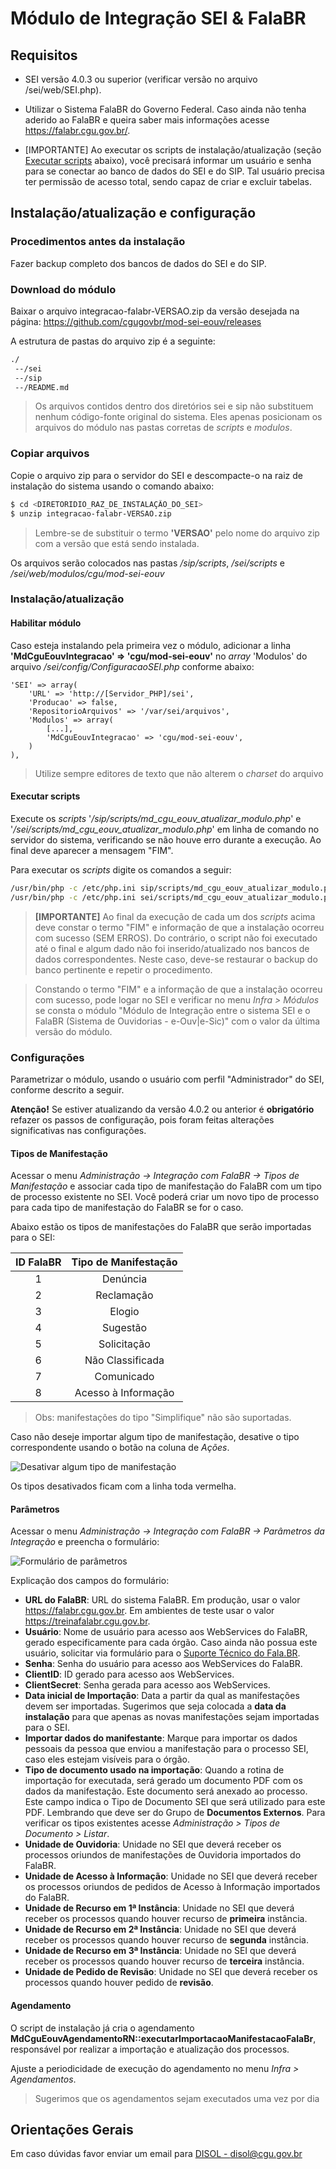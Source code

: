 
# Módulo de Integração SEI & FalaBR

## Requisitos

- SEI versão 4.0.3 ou superior (verificar versão no arquivo /sei/web/SEI.php).

- Utilizar o Sistema FalaBR do Governo Federal. Caso ainda não tenha aderido ao FalaBR e queira saber mais informações acesse https://falabr.cgu.gov.br/.

- [IMPORTANTE] Ao executar os scripts de instalação/atualização (seção [Executar scripts](#executar-scripts) abaixo), você precisará informar um usuário e senha para se conectar ao banco de dados do SEI e do SIP. Tal usuário precisa ter permissão de acesso total, sendo capaz de criar e excluir tabelas.

## Instalação/atualização e configuração

### Procedimentos antes da instalação

Fazer backup completo dos bancos de dados do SEI e do SIP.

### Download do módulo

Baixar o arquivo integracao-falabr-VERSAO.zip da versão desejada na página: https://github.com/cgugovbr/mod-sei-eouv/releases
 
A estrutura de pastas do arquivo zip é a seguinte:

```bash
./
 --/sei
 --/sip
 --/README.md
```
  
> Os arquivos contidos dentro dos diretórios sei e sip não substituem nenhum código-fonte original do sistema. Eles apenas posicionam os arquivos do módulo nas pastas corretas de *scripts* e *modulos*.
  
### Copiar arquivos

Copie o arquivo zip para o servidor do SEI e descompacte-o na raiz de instalação do sistema usando o comando abaixo:
  
```bash
$ cd <DIRETORIDIO_RAZ_DE_INSTALAÇÃO_DO_SEI>
$ unzip integracao-falabr-VERSAO.zip
```

> Lembre-se de substituir o termo **'VERSAO'** pelo nome do arquivo zip com a versão que está sendo instalada.

Os arquivos serão colocados nas pastas */sip/scripts*, */sei/scripts* e */sei/web/modulos/cgu/mod-sei-eouv*
 
### Instalação/atualização

#### Habilitar módulo

Caso esteja instalando pela primeira vez o módulo, adicionar a linha **'MdCguEouvIntegracao' => 'cgu/mod-sei-eouv'** no *array* 'Modulos' do arquivo */sei/config/ConfiguracaoSEI.php* conforme abaixo:

```text
'SEI' => array(
	'URL' => 'http://[Servidor_PHP]/sei',
	'Producao' => false,
	'RepositorioArquivos' => '/var/sei/arquivos',
	'Modulos' => array(
		[...],
		'MdCguEouvIntegracao' => 'cgu/mod-sei-eouv',
	)
),
```

> Utilize sempre editores de texto que não alterem o *charset* do arquivo

#### Executar scripts

Execute os *scripts* '*/sip/scripts/md_cgu_eouv_atualizar_modulo.php*' e '*/sei/scripts/md_cgu_eouv_atualizar_modulo.php*' em linha de comando no servidor do sistema, verificando se não houve erro durante a execução. Ao final deve aparecer a mensagem "FIM".

Para executar os *scripts* digite os comandos a seguir:

```bash
/usr/bin/php -c /etc/php.ini sip/scripts/md_cgu_eouv_atualizar_modulo.php > md_cgu_eouv_atualizar_modulo_sip.log
/usr/bin/php -c /etc/php.ini sei/scripts/md_cgu_eouv_atualizar_modulo.php > md_cgu_eouv_atualizar_modulo_sei.log
```

> **[IMPORTANTE]** Ao final da execução de cada um dos *scripts* acima deve constar o termo "FIM" e informação de que a instalação ocorreu com sucesso (SEM ERROS). Do contrário, o script não foi executado até o final e algum dado não foi inserido/atualizado nos bancos de dados correspondentes. Neste caso, deve-se restaurar o backup do banco pertinente e repetir o procedimento.

> Constando o termo "FIM" e a informação de que a instalação ocorreu com sucesso, pode logar no SEI e verificar no menu *Infra > Módulos* se consta o módulo "Módulo de Integração entre o sistema SEI e o FalaBR (Sistema de Ouvidorias - e-Ouv|e-Sic)" com o valor da última versão do módulo.

### Configurações

Parametrizar o módulo, usando o usuário com perfil "Administrador" do SEI, conforme descrito a seguir.

**Atenção!** Se estiver atualizando da versão 4.0.2 ou anterior é **obrigatório**
refazer os passos de configuração, pois foram feitas alterações significativas
nas configurações.

#### Tipos de Manifestação

Acessar o menu *Administração -> Integração com FalaBR -> Tipos de Manifestação* e associar cada tipo de manifestação do FalaBR com um tipo de processo existente no SEI. Você poderá criar um novo tipo de processo para cada tipo de manifestação do FalaBR se for o caso.

Abaixo estão os tipos de manifestações do FalaBR que serão importadas para o SEI:

| ID FalaBR                | Tipo de Manifestação |
| :-:                      | :-:                  |
|1                         |Denúncia              |
|2                         |Reclamação            |
|3                         |Elogio                |
|4                         |Sugestão              |
|5                         |Solicitação           |
|6                         |Não Classificada      |
|7                         |Comunicado            |
|8                         |Acesso à Informação   |

> Obs: manifestações do tipo "Simplifique" não são suportadas.

Caso não deseje importar algum tipo de manifestação, desative o tipo correspondente
usando o botão na coluna de *Ações*.

![Desativar algum tipo de manifestação](imagens/tipos-manifestacao.png)

Os tipos desativados ficam com a linha toda vermelha.

#### Parâmetros

Acessar o menu *Administração -> Integração com FalaBR -> Parâmetros da Integração* e preencha o formulário:

![Formulário de parâmetros](imagens/form-parametros.png)

Explicação dos campos do formulário:
- **URL do FalaBR**: URL do sistema FalaBR. Em produção, usar o valor https://falabr.cgu.gov.br.
Em ambientes de teste usar o valor https://treinafalabr.cgu.gov.br.
- **Usuário**: Nome de usuário para acesso aos WebServices do FalaBR, gerado especificamente para cada órgão.
Caso ainda não possua este usuário, solicitar via formulário para o
[Suporte Técnico do Fala.BR](https://formularios.cgu.gov.br/index.php/679625?lang=pt-BR).
- **Senha**: Senha do usuário para acesso aos WebServices do FalaBR.
- **ClientID**: ID gerado para acesso aos WebServices.
- **ClientSecret**: Senha gerada para acesso aos WebServices.
- **Data inicial de Importação**:  Data a partir da qual as manifestações devem
ser importadas. Sugerimos que seja colocada a **data da instalação** para que apenas as
novas manifestações sejam importadas para o SEI.
- **Importar dados do manifestante**: Marque para importar os dados pessoais da
pessoa que enviou a manifestação para o processo SEI, caso eles estejam visíveis
para o órgão.
- **Tipo de documento usado na importação**: Quando a rotina de importação for
executada, será gerado um documento PDF com os dados da manifestação. Este documento
será anexado ao processo. Este campo indica o Tipo de Documento SEI que será
utilizado para este PDF. Lembrando que deve ser do Grupo de **Documentos Externos**.
Para verificar os tipos existentes acesse *Administração > Tipos de Documento > Listar*.
- **Unidade de Ouvidoria**: Unidade no SEI que deverá receber os processos
oriundos de manifestações de Ouvidoria importados do FalaBR.
- **Unidade de Acesso à Informação**: Unidade no SEI que deverá receber os processos
oriundos de pedidos de Acesso à Informação importados do FalaBR.
- **Unidade de Recurso em 1ª Instância**: Unidade no SEI que deverá receber os
processos quando houver recurso de **primeira** instância.
- **Unidade de Recurso em 2ª Instância**: Unidade no SEI que deverá receber os
processos quando houver recurso de **segunda** instância.
- **Unidade de Recurso em 3ª Instância**: Unidade no SEI que deverá receber os
processos quando houver recurso de **terceira** instância.
- **Unidade de Pedido de Revisão**: Unidade no SEI que deverá receber os
processos quando houver pedido de **revisão**.

#### Agendamento

O script de instalação já cria o agendamento **MdCguEouvAgendamentoRN::executarImportacaoManifestacaoFalaBr**,
responsável por realizar a importação e atualização dos processos.

Ajuste a periodicidade de execução do agendamento no menu *Infra > Agendamentos*.
> Sugerimos que os agendamentos sejam executados uma vez por dia

## Orientações Gerais

Em caso dúvidas favor enviar um email para [DISOL - disol@cgu.gov.br](mailto:disol@cgu.gov.br?subject=[DUVIDA]%20SEI%20-%20módulo%20FalaBR)
